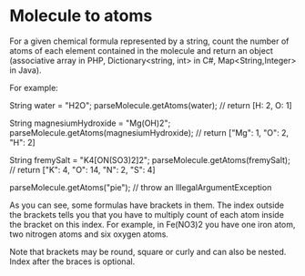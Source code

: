 # Molecule to atoms

For a given chemical formula represented by a string, count the number of atoms of each element contained in the molecule and return an object (associative array in PHP, Dictionary<string, int> in C#, Map<String,Integer> in Java).

For example:

String water = "H2O";
parseMolecule.getAtoms(water); // return [H: 2, O: 1]

String magnesiumHydroxide = "Mg(OH)2";
parseMolecule.getAtoms(magnesiumHydroxide); // return ["Mg": 1, "O": 2, "H": 2]

String fremySalt = "K4[ON(SO3)2]2";
parseMolecule.getAtoms(fremySalt); // return ["K": 4, "O": 14, "N": 2, "S": 4]

parseMolecule.getAtoms("pie"); // throw an IllegalArgumentException

As you can see, some formulas have brackets in them. The index outside the brackets tells you that you have to multiply count of each atom inside the bracket on this index. For example, in Fe(NO3)2 you have one iron atom, two nitrogen atoms and six oxygen atoms.

Note that brackets may be round, square or curly and can also be nested. Index after the braces is optional.
